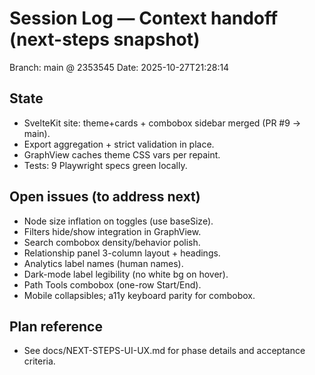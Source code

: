 # Session Log — Context handoff (next-steps snapshot)

Branch: main @ 2353545
Date: 2025-10-27T21:28:14

## State
- SvelteKit site: theme+cards + combobox sidebar merged (PR #9 → main).
- Export aggregation + strict validation in place.
- GraphView caches theme CSS vars per repaint.
- Tests: 9 Playwright specs green locally.

## Open issues (to address next)
- Node size inflation on toggles (use baseSize).
- Filters hide/show integration in GraphView.
- Search combobox density/behavior polish.
- Relationship panel 3-column layout + headings.
- Analytics label names (human names).
- Dark-mode label legibility (no white bg on hover).
- Path Tools combobox (one-row Start/End).
- Mobile collapsibles; a11y keyboard parity for combobox.

## Plan reference
- See docs/NEXT-STEPS-UI-UX.md for phase details and acceptance criteria.
